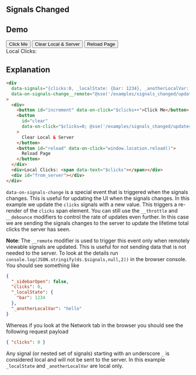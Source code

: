## Signals Changed

## Demo

<div
  data-signals="{clicks:0, _localState: {bar: 1234}, _anotherLocalVar: 'hello'}"
  data-on-signals-change__remote="@sse('/examples/signals_changed/updates', {method:'post'})"
  >
    <div class="flex gap-4">
      <button
        id="increment"
        class="btn btn-success"
        data-on-click="$clicks++"
        >Click Me</button>
      <button
        id="clear"
        class="btn btn-warning"
        data-on-click="$clicks=0; @sse('/examples/signals_changed/updates', {method:'delete'})"
      >Clear Local & Server</button>
      <button
        id="reload"
        class="btn btn-error"
        data-on-click="window.location.reload()"
      >Reload Page</button>
    </div>
    <div id="local_clicks">Local Clicks: <span data-text="$clicks"></span></div>
    <div id="from_server"></div>
</div>

## Explanation

```html
<div
  data-signals="{clicks:0, _localState: {bar: 1234}, _anotherLocalVar: 'hello'}"
  data-on-signals-change__remote="@sse('/examples/signals_changed/updates', {method:'post'})"
>
  <div>
    <button id="increment" data-on-click="$clicks++">Click Me</button>
    <button
      id="clear"
      data-on-click="$clicks=0; @sse('/examples/signals_changed/updates', {method:'delete'})"
    >
      Clear Local & Server
    </button>
    <button id="reload" data-on-click="window.location.reload()">
      Reload Page
    </button>
  </div>
  <div>Local Clicks: <span data-text="$clicks"></span></div>
  <div id="from_server"></div>
</div>
```

`data-on-signals-change` is a special event that is triggered when the signals changes. This is useful for updating the UI when the signals changes. In this example we update the `clicks` signals with a new value. This triggers a re-render of the `clicks` span element. You can still use the `__throttle` and `__debounce` modifiers to control the rate of updates even further. In this case we are sending the signals changes to the server to update the lifetime total clicks the server has seen.

**Note**: The `__remote` modifier is used to trigger this event only when remotely viewable signals are updated. This is useful for not sending data that is not needed to the server. To look at the details run `console.log(JSON.stringify(ds.$signals,null,2))` in the browser console. You should see something like

```json
{
  "_sidebarOpen": false,
  "clicks": 0,
  "_localState": {
    "bar": 1234
  },
  "_anotherLocalVar": "hello"
}
```

Whereas if you look at the Network tab in the browser you should see the following request payload

```json
{ "clicks": 0 }
```

Any signal (or nested set of signals) starting with an underscore `_` is considered local and will not be sent to the server. In this example `_localState` and `_anotherLocalVar` are local only.

